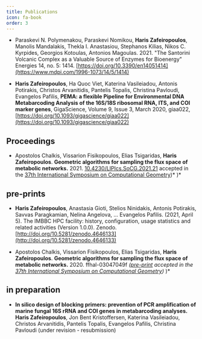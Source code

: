 ```yaml
---
title: Publications
icon: fa-book
order: 3
---
```





* Paraskevi N. Polymenakou, Paraskevi Nomikou, **Haris Zafeiropoulos**, Manolis Mandalakis, Thekla I. Anastasiou, Stephanos Kilias, Nikos C. Kyrpides, Georgios Kotoulas, Antoniοs Magoulas. 2021. "The Santorini Volcanic Complex as a Valuable Source of Enzymes for Bioenergy" Energies 14, no. 5: 1414. [https://doi.org/10.3390/en14051414](https://www.mdpi.com/1996-1073/14/5/1414)

* **Haris Zafeiropoulos**, Ha Quoc Viet, Katerina Vasileiadou, Antonis Potirakis, Christos Arvanitidis, Pantelis Topalis, Christina Pavloudi, Evangelos Pafilis, **PEMA: a flexible Pipeline for Environmental DNA Metabarcoding Analysis of the 16S/18S ribosomal RNA, ITS, and COI marker genes**, GigaScience, Volume 9, Issue 3, March 2020, giaa022, [https://doi.org/10.1093/gigascience/giaa022](https://doi.org/10.1093/gigascience/giaa022)


## Proceedings

* Apostolos Chalkis, Vissarion Fisikopoulos, Elias Tsigaridas, **Haris Zafeiropoulos**. **Geometric algorithms for sampling the flux space of metabolic networks.** 2021. [10.4230/LIPIcs.SoCG.2021.21](https://drops.dagstuhl.de/opus/frontdoor.php?source_opus=13820) accepted in the [37th International Symposium on Computational Geometry](https://drops.dagstuhl.de/opus/portals/lipics/index.php?semnr=16186))* )*


## pre-prints

* **Haris Zafeiropoulos**, Anastasia Gioti, Stelios Ninidakis, Antonis Potirakis, Savvas Paragkamian, Nelina Angelova, … Evangelos Pafilis. (2021, April 5). The IMBBC HPC facility: history, configuration, usage statistics and related activities (Version 1.0.0). Zenodo. [http://doi.org/10.5281/zenodo.4646133](http://doi.org/10.5281/zenodo.4646133)

* Apostolos Chalkis, Vissarion Fisikopoulos, Elias Tsigaridas, **Haris Zafeiropoulos**. **Geometric algorithms for sampling the flux space of metabolic networks.** 2020. ffhal-03047049f *([pre-print](https://hal.inria.fr/hal-03047049/document) accepted in the [37th International Symposium on Computational Geometry](https://cse.buffalo.edu/socg21/index.html))* )*

## in preparation

* **In silico design of blocking primers: prevention of PCR amplification of marine fungal 16S rRNA and COI genes in metabarcoding analyses.** **Haris Zafeiropoulos**, Jon Bent Kristoffersen, Katerina Vasileiadou, Christos Arvanitidis, Pantelis Topalis, Evangelos Pafilis, Christina Pavloudi (under revision - resubmission)
